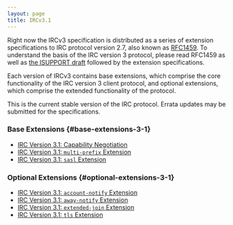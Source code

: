 ```yaml
---
layout: page
title: IRCv3.1
---
```

Right now the IRCv3 specification is distributed as a series of extension specifications to IRC protocol version 2.7, also known as [RFC1459](http://tools.ietf.org/html/rfc1459). To understand the basis of the IRC version 3 protocol, please read RFC1459 as well as [the ISUPPORT draft](https://tools.ietf.org/html/draft-brocklesby-irc-isupport-03) followed by the extension specifications.

Each version of IRCv3 contains base extensions, which comprise the core functionality of the IRC version 3 client protocol, and optional extensions, which comprise the extended functionality of the protocol.

This is the current stable version of the IRC protocol.  Errata updates may be submitted for the specifications.

### Base Extensions {#base-extensions-3-1}

* [IRC Version 3.1: Capability Negotiation]({{site.baseurl}}/specs/core/capability-negotiation-3.1.html)
* [IRC Version 3.1: `multi-prefix` Extension]({{site.baseurl}}/specs/extensions/multi-prefix-3.1.html)
* [IRC Version 3.1: `sasl` Extension]({{site.baseurl}}/specs/extensions/sasl-3.1.html)

### Optional Extensions {#optional-extensions-3-1}

* [IRC Version 3.1: `account-notify` Extension]({{site.baseurl}}/specs/extensions/account-notify-3.1.html)
* [IRC Version 3.1: `away-notify` Extension]({{site.baseurl}}/specs/extensions/away-notify-3.1.html)
* [IRC Version 3.1: `extended-join` Extension]({{site.baseurl}}/specs/extensions/extended-join-3.1.html)
* [IRC Version 3.1: `tls` Extension]({{site.baseurl}}/specs/extensions/tls-3.1.html)
